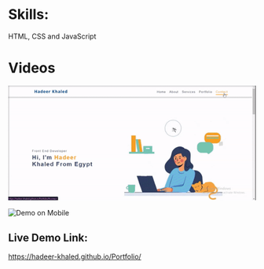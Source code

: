 # Skills: 
HTML, CSS and JavaScript
# Videos
![Demo on Laptop](vid_1.gif)

![Demo on Mobile](vid_2.gif)

##  Live Demo Link: 
https://hadeer-khaled.github.io/Portfolio/